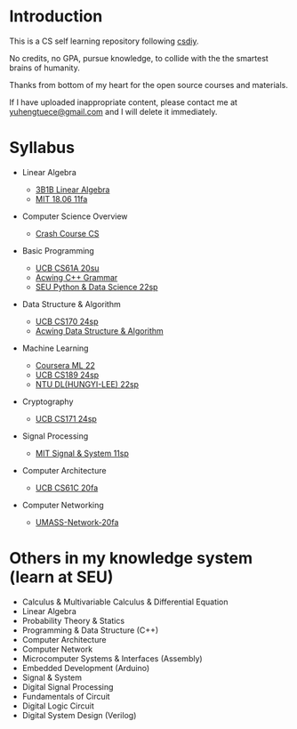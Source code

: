 # Introduction

This is a CS self learning repository following [csdiy](https://csdiy.wiki/).

No credits, no GPA, pursue knowledge, to collide with the the smartest brains of humanity.

Thanks from bottom of my heart for the open source courses and materials.

If I have uploaded inappropriate content, please contact me at yuhengtuece@gmail.com and I will delete it immediately.

# Syllabus

- Linear Algebra
  - [3B1B Linear Algebra](https://github.com/yuhengtu/CS-self-learning/tree/master/Linear-Algebra/3B1B-essence-LA)
  - [MIT 18.06 11fa](https://github.com/yuhengtu/CS-self-learning/tree/master/Linear-Algebra/MIT-1806-11fa)
- Computer Science Overview
  - [Crash Course CS](https://github.com/yuhengtu/CS-self-learning/tree/master/Computer-Science-Overview/Crash-Course-CS)
- Basic Programming
  - [UCB CS61A 20su](https://github.com/yuhengtu/CS-self-learning/tree/master/Basic-Programming/UCB-CS61A-20su)
  - [Acwing C++ Grammar](https://github.com/yuhengtu/CS-self-learning/tree/master/Basic-Programming/Acwing-C%2B%2BGrammar)
  - [SEU Python & Data Science 22sp](https://github.com/yuhengtu/CS-self-learning/tree/master/Basic-Programming/SEU-Python-and-Data-Science)
- Data Structure & Algorithm
  - [UCB CS170 24sp](https://github.com/yuhengtu/CS-self-learning/tree/master/Data-Structure-and-Algorithm/UCB-CS170-24sp)
  - [Acwing Data Structure & Algorithm](https://github.com/yuhengtu/CS-self-learning/tree/master/Data-Structure-and-Algorithm/Acwing-Acwing-Data-Structure-and-Algorithm)

- Machine Learning
  - [Coursera ML 22](https://github.com/yuhengtu/CS-self-learning/tree/master/Machine-Learning/Coursera-ML-22)
  - [UCB CS189 24sp](https://github.com/yuhengtu/CS-self-learning/tree/master/Machine-Learning/UCB-CS189-24sp)
  - [NTU DL(HUNGYI-LEE) 22sp](https://github.com/yuhengtu/CS-self-learning/tree/master/Machine-Learning/NTU-DL(HUNGYI-LEE)-22sp)
- Cryptography
  - [UCB CS171 24sp](https://github.com/yuhengtu/CS-self-learning/tree/master/Cryptography/UCB-CS171-24sp)

- Signal Processing
  - [MIT Signal & System 11sp](https://github.com/yuhengtu/CS-self-learning/tree/master/Signal-Processing/MIT-Signal-System-11sp)
- Computer Architecture
  - [UCB CS61C 20fa](https://github.com/yuhengtu/CS-self-learning/tree/master/Computer-Architecture/UCB-CS61C-20fa)
- Computer Networking
  - [UMASS-Network-20fa](https://github.com/yuhengtu/CS-self-learning/tree/master/Computer-Network/UMASS-Network-20fa)

# Others in my knowledge system (learn at SEU)

- Calculus & Multivariable Calculus & Differential Equation
- Linear Algebra
- Probability Theory & Statics
- Programming & Data Structure (C++)
- Computer Architecture
- Computer Network
- Microcomputer Systems & Interfaces (Assembly)
- Embedded Development (Arduino)
- Signal & System
- Digital Signal Processing
- Fundamentals of Circuit
- Digital Logic Circuit
- Digital System Design (Verilog)

